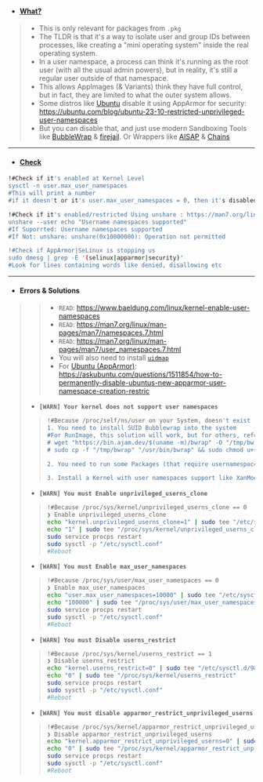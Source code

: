- #### [What?](https://man7.org/linux/man-pages/man7/user_namespaces.7.html)
> - This is only relevant for packages from `.pkg`
> - The TLDR is that it's a way to isolate user and group IDs between processes, like creating a "mini operating system" inside the real operating system.
> - In a user namespace, a process can think it's running as the root user (with all the usual admin powers), but in reality, it's still a regular user outside of that namespace. 
> - This allows AppImages (& Variants) think they have full control, but in fact, they are limited to what the outer system allows.
> - Some distros like [Ubuntu](https://ubuntu.com/blog/ubuntu-23-10-restricted-unprivileged-user-namespaces) disable it using AppArmor for security: https://ubuntu.com/blog/ubuntu-23-10-restricted-unprivileged-user-namespaces
> - But you can disable that, and just use modern Sandboxing Tools like [BubbleWrap](https://github.com/containers/bubblewrap) & [firejail](https://github.com/netblue30/firejail). Or Wrappers like [AISAP]( https://github.com/mgord9518/aisap) & [Chains](https://github.com/xplshn/chains)

---
- #### [Check]()
```bash
!#Check if it's enabled at Kernel Level
sysctl -n user.max_user_namespaces
#This will print a number
#if it doesn't or it's user.max_user_namespaces = 0, then it's disabled

!#Check if it's enabled/restricted Using unshare : https://man7.org/linux/man-pages/man1/unshare.1.html
unshare --user echo "Username namespaces supported"
#If Suporrted: Username namespaces supported
#If Not: unshare: unshare(0x10000000): Operation not permitted

!#Check if AppArmor|SeLinux is stopping us 
sudo dmesg | grep -E '(selinux|apparmor|security)'
#Look for lines containing words like denied, disallowing etc
```

---
- #### Errors & Solutions
> > - `READ`: https://www.baeldung.com/linux/kernel-enable-user-namespaces
> > - `READ`: https://man7.org/linux/man-pages/man7/namespaces.7.html
> > - `READ`: https://man7.org/linux/man-pages/man7/user_namespaces.7.html
> > - You will also need to install [`uidmap`](https://command-not-found.com/newuidmap)
> > - For [Ubuntu (AppArmor)](https://askubuntu.com/questions/1511854/how-to-permanently-disable-ubuntus-new-apparmor-user-namespace-creation-restric): https://askubuntu.com/questions/1511854/how-to-permanently-disable-ubuntus-new-apparmor-user-namespace-creation-restric
> 
> - **`[WARN] Your kernel does not support user namespaces`**
> > ```bash
> > !#Because /proc/self/ns/user on your System, doesn't exist
> > 1. You need to install SUID Bubblewrap into the system
> > #For RunImage, this solution will work, but for others, refer to others.
> > # wget "https://bin.ajam.dev/$(uname -m)/bwrap" -O "/tmp/bwrap"
> > # sudo cp -f "/tmp/bwrap" "/usr/bin/bwrap" && sudo chmod u+s "/usr/bin/bwrap"
> >
> > 2. You need to run some Packages (that require usernamespace) as ROOT [NOT RECOMMENDED & DANGEROUS]
> >
> > 3. Install a Kernel with user namespaces support like XanMod kernel -> https://xanmod.org
> >
> > ```
> > 
> - **`[WARN] You must Enable unprivileged_userns_clone`**
> > ```bash
> > !#Because /proc/sys/kernel/unprivileged_userns_clone == 0
> > ❯ Enable unprivileged_userns_clone
> > echo "kernel.unprivileged_userns_clone=1" | sudo tee "/etc/sysctl.d/98-unprivileged-userns-clone.conf"
> > echo "1" | sudo tee "/proc/sys/kernel/unprivileged_userns_clone"
> > sudo service procps restart
> > sudo sysctl -p "/etc/sysctl.conf"
> > #Reboot
> > ```
> > 
> - **`[WARN] You must Enable max_user_namespaces`**
> > ```bash
> > !#Because /proc/sys/user/max_user_namespaces == 0
> > ❯ Enable max_user_namespaces
> > echo "user.max_user_namespaces=10000" | sudo tee "/etc/sysctl.d/98-max-user-namespaces.conf"
> > echo "100000" | sudo tee "/proc/sys/user/max_user_namespaces"
> > sudo service procps restart
> > sudo sysctl -p "/etc/sysctl.conf"
> > #Reboot
> > ```
> >
> - **`[WARN] You must Disable userns_restrict`**
> > ```bash
> > !#Because /proc/sys/kernel/userns_restrict == 1
> > ❯ Disable userns_restrict
> > echo "kernel.userns_restrict=0" | sudo tee "/etc/sysctl.d/98-userns.conf"
> > echo "0" | sudo tee "/proc/sys/kernel/userns_restrict"
> > sudo service procps restart
> > sudo sysctl -p "/etc/sysctl.conf"
> > #Reboot
> > ```
> >
> - **`[WARN] You must disable apparmor_restrict_unprivileged_userns`**
> > ```bash
> > !#Because /proc/sys/kernel/apparmor_restrict_unprivileged_userns == 1
> > ❯ Disable apparmor_restrict_unprivileged_userns
> > echo "kernel.apparmor_restrict_unprivileged_userns=0" | sudo tee "/etc/sysctl.d/98-apparmor-unuserns.conf"
> > echo "0" | sudo tee "/proc/sys/kernel/apparmor_restrict_unprivileged_userns"
> > sudo service procps restart
> > sudo sysctl -p "/etc/sysctl.conf"
> > #Reboot
> > ```
>
